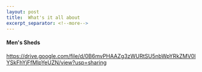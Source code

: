```yaml
---
layout: post
title:  What's it all about
excerpt_separator: <!--more-->
---
```


#### Men's Sheds

https://drive.google.com/file/d/0B6mvPHAAZg3zWURtSU5nbWpYRkZMV0lYSkFhYjFfMlpYeUZN/view?usp=sharing


